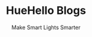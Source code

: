 ---
layout: category
title: HueHello Blogs
subtitle: Make Smart Lights Smarter
category: "huehello"
---